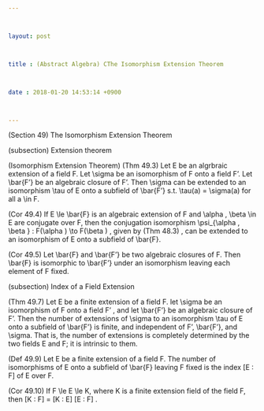 ```yaml
---



layout: post



title : (Abstract Algebra) CThe Isomorphism Extension Theorem



date : 2018-01-20 14:53:14 +0900



---
```


(Section 49) The Isomorphism Extension Theorem

(subsection) Extension theorem

(Isomorphism Extension Theorem) (Thm 49.3) Let E be an algrbraic extension of a field F. Let \sigma be an isomorphism of F onto a field F’. Let \bar{F’} be an algebraic closure of F’. Then \sigma can be extended to an isomorphism \tau of E onto a subfield of \bar{F’} s.t. \tau(a) = \sigma(a) for all a \in F.

(Cor 49.4) If E \le \bar{F} is an algebraic extension of F and \alpha , \beta \in E are conjugate over F, then the conjugation isomorphism \psi_{\alpha , \beta } : F(\alpha ) \to F(\beta ) , given by (Thm 48.3) , can be extended to an isomorphism of E onto a subfield of \bar{F}.

(Cor 49.5) Let \bar{F} and \bar{F’} be two algebraic closures of F. Then \bar{F} is isomorphic to \bar{F’} under an isomorphism leaving each element of F fixed.

(subsection) Index of a Field Extension

(Thm 49.7) Let E be a finite extension of a field F. let \sigma be an isomorphism of F onto a field F’ , and let \bar{F’} be an algebraic closure of F’. Then the number of extensions of \sigma to an isomorphism \tau of E onto a subfield of \bar{F’} is finite, and independent of F’, \bar{F’}, and \sigma. That is, the number of extensions is completely determined by the two fields E and F; it is intrinsic to them.

(Def 49.9) Let E be a finite extension of a field F. The number of isomorphisms of E onto a subfield of \bar{F} leaving F fixed is the index [E : F] of E over F.

(Cor 49.10) If F \le E \le K, where K is a finite extension field of the field F, then [K : F] = [K : E] [E : F] .

